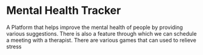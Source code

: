 # Mental Health Tracker
A Platform that helps improve the mental health of people by providing various suggestions. There is also a feature through which we can schedule a meeting with a therapist. There are various games that can used to relieve stress
